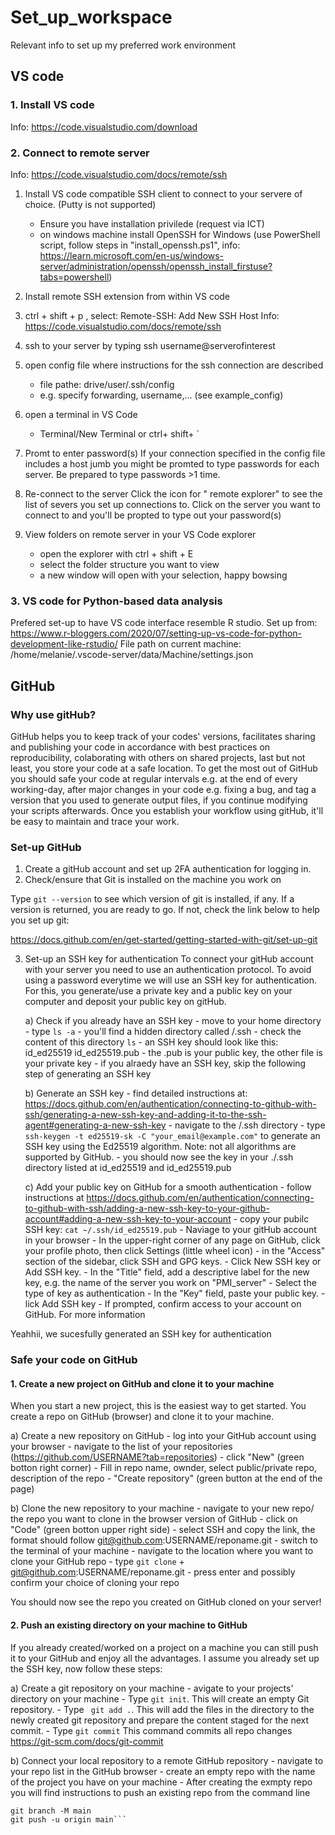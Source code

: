 # Set_up_workspace
Relevant info to set up my preferred work environment 

## VS code 
### 1. Install VS code 
Info: https://code.visualstudio.com/download

### 2. Connect to remote server
Info: https://code.visualstudio.com/docs/remote/ssh

1. Install VS code compatible SSH client to connect to your servere of choice. (Putty is not supported)
    - Ensure you have installation privilede (request via ICT) 
    - on windows machine install OpenSSH for Windows (use PowerShell script, follow steps in "install_openssh.ps1", info: https://learn.microsoft.com/en-us/windows-server/administration/openssh/openssh_install_firstuse?tabs=powershell)
      
2. Install remote SSH extension from within VS code
   
4. ctrl + shift + p , select: Remote-SSH: Add New SSH Host
   Info: https://code.visualstudio.com/docs/remote/ssh

5. ssh to your server by typing ssh username@serverofinterest

6. open config file where instructions for the ssh connection are described
    - file pathe: drive/user/.ssh/config
    - e.g. specify forwarding, username,... (see example_config)
  
7. open a terminal in VS Code
    - Terminal/New Terminal or ctrl+ shift+ ` 

7. Promt to enter password(s)
   If your connection specified in the config file includes a host jumb you might be promted to type passwords for each server. Be prepared to type passwords >1 time.

8. Re-connect to the server
   Click the icon for " remote explorer" to see the list of severs you set up connections to. Click on the server you want to connect to and you'll be propted to type out your password(s)

9. View folders on remote server in your VS Code explorer
    - open the explorer with ctrl + shift + E
    - select the folder structure you want to view
    - a new window will open with your selection, happy bowsing 

### 3. VS code for Python-based data analysis 

Prefered set-up to have VS code interface resemble R studio. 
Set up from: https://www.r-bloggers.com/2020/07/setting-up-vs-code-for-python-development-like-rstudio/ 
File path on current machine: /home/melanie/.vscode-server/data/Machine/settings.json

## GitHub

### Why use gitHub?
GitHub helps you to keep track of your codes' versions, facilitates sharing and publishing your code in accordance with best practices on reproducibility, colaborating with others on shared projects, last but not least, you store your code at a safe location. To get the most out of GitHub you should safe your code at regular intervals e.g. at the end of every working-day, after major changes in your code e.g. fixing a bug, and tag a version that you used to generate output files, if you continue modifying your scripts afterwards. Once you establish your workflow using gitHub, it'll be easy to maintain and trace your work.

### Set-up GitHub

1. Create a gitHub account and set up 2FA authentication for logging in.
2. Check/ensure that Git is installed on the machine you work on
   
Type `git --version` to see which version of git is installed, if any. If a version is returned, you are ready to go. If not, check the link below to help you set up git:

https://docs.github.com/en/get-started/getting-started-with-git/set-up-git

3. Set-up an SSH key for authentication
To connect your gitHub account with your server you need to use an authentication protocol. To avoid using a password everytime we will use an SSH key for authentication. For this, you generate/use a private key and a public key on your computer and deposit your public key on gitHub.

   a) Check if you already have an SSH key
       - move to your home directory
       - type `ls -a`
       - you'll find a hidden directory called /.ssh
       - check the content of this directory `ls`
       - an SSH key should look like this: id_ed25519  id_ed25519.pub - the .pub is your public key, the other file is your private key
       - if you alraedy have an SSH key, skip the following step of generating an SSH key 
   
   b) Generate an SSH key
       - find detailed instructions at: https://docs.github.com/en/authentication/connecting-to-github-with-ssh/generating-a-new-ssh-key-and-adding-it-to-the-ssh-agent#generating-a-new-ssh-key
       - navigate to the /.ssh directory
       - type `ssh-keygen -t ed25519-sk -C "your_email@example.com"` to generate an SSH key using the Ed25519 algorithm. Note: not all algorithms are supported by GitHub.
       - you should now see the key in your ./.ssh directory listed at id_ed25519  and id_ed25519.pub

   c) Add your public key on GitHub for a smooth authentication
       - follow instructions at https://docs.github.com/en/authentication/connecting-to-github-with-ssh/adding-a-new-ssh-key-to-your-github-account#adding-a-new-ssh-key-to-your-account
       - copy your pubilc SSH key: `cat ~/.ssh/id_ed25519.pub`
       - Naviage to your gitHub account in your browser
       - In the upper-right corner of any page on GitHub, click your profile photo, then click  Settings (little wheel icon)
       - in the "Access" section of the sidebar, click  SSH and GPG keys.
       - Click New SSH key or Add SSH key.
       - In the "Title" field, add a descriptive label for the new key, e.g. the name of the server you work on "PMI_server"
       - Select the type of key as authentication
       - In the "Key" field, paste your public key.
       - lick Add SSH key
       - If prompted, confirm access to your account on GitHub. For more information

Yeahhii, we sucesfully generated an SSH key for authentication

### Safe your code on GitHub

#### 1. Create a new project on GitHub and clone it to your machine
When you start a new project, this is the easiest way to get started. You create a repo on GitHub (browser) and clone it to your machine.

a) Create a new repository on GitHub
    - log into your GitHub account using your browser
    - navigate to the list of your repositories (https://github.com/USERNAME?tab=repositories)
    - click "New" (green botton right corner)
    - Fill in repo name, ownder, select public/private repo, description of the repo
    - "Create repository" (green button at the end of the page)

b) Clone the new repository to your machine
    - navigate to your new repo/ the repo you want to clone in the browser version of GitHub
    - click on "Code" (green botton upper right side)
    - select SSH and copy the link, the format should follow git@github.com:USERNAME/reponame.git
    - switch to the terminal of your machine
    - navigate to the location where you want to clone your GitHub repo
    - type `git clone` + git@github.com:USERNAME/reponame.git
    - press enter and possibly confirm your choice of cloning your repo

You should now see the repo you created on GitHub cloned on your server!

#### 2. Push an existing directory on your machine to GitHub
If you already created/worked on a project on a machine you can still push it to your GitHub and enjoy all the advantages. I assume you already set up the SSH key, now follow these steps:

a) Create a git repository on your machine
    - avigate to your projects' directory on your machine
    - Type `git init`. This will create an empty Git repository. 
    - Type ` git add .`. This will add the files in the directory to the newly created git repository and prepare the content staged for the next commit.
    - Type `git commit` This command commits all repo changes https://git-scm.com/docs/git-commit

b) Connect your local repository to a remote GitHub repository
    - navigate to your repo list in the GitHub browser
    - create an empty repo with the name of the project you have on your machine
    - After creating the exmpty repo you will find instructions to push an existing repo from the command line
```it remote add origin git@github.com:melanorian/aljf.git
git branch -M main
git push -u origin main```
